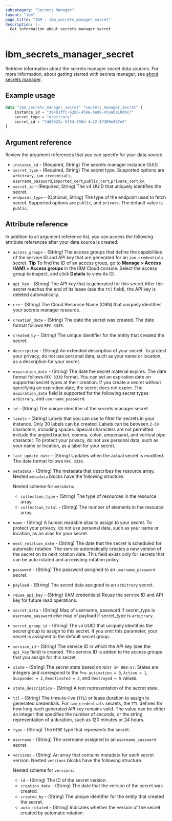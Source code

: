 ```yaml
---
subcategory: "Secrets Manager"
layout: "ibm"
page_title: "IBM : ibm_secrets_manager_secret"
description: |-
  Get information about secrets manager secret
---
```


# ibm_secrets_manager_secret
Retrieve information about the secrets manager secret data sources.  For more information, about getting started with secrets manager, see [about secrets manager](https://cloud.ibm.com/docs/secrets-manager?topic=secrets-manager-getting-started).

## Example usage

```terraform
data "ibm_secrets_manager_secret" "secrets_manager_secret" {
	instance_id = "36401ffc-6280-459a-ba98-456aba10d0c7"
	secret_type = "arbitrary"
	secret_id = "7dd2022c-5f54-f96d-4c32-87309e887e5"
}
```

## Argument reference
Review the argument references that you can specify for your data source. 

- `instance_id` - (Required, String) The secrets manager instance GUID.
- `secret_type` - (Required, String) The secret type. Supported options are `arbitrary`, `iam_credentials`, `username_password`,`imported_cert`,`public_cert`,`private_cert`,`kv`.
- `secret_id` - (Required, String) The v4 UUID that uniquely identifies the secret.
- `endpoint_type` - (Optional, String) The type of the endpoint used to fetch secret. Supported options are `public`, and `private`. The default value is `public`.

## Attribute reference
In addition to all argument reference list, you can access the following attribute references after your data source is created. 

- `access_groups` - (String) The access groups that define the capabilities of the service ID and API key that are generated for an `iam_credentials` secret. **Tip** To find the ID of an access group, go to **Manage > Access (IAM) > Access groups** in the IBM Cloud console. Select the access group to inspect, and click **Details** to view its ID.
- `api_key` - (String) The API key that is generated for this secret.After the secret reaches the end of its lease (see the `ttl` field), the API key is deleted automatically.
- `crn` - (String) The Cloud Resource Name (CRN) that uniquely identifies your secrets manager resource.
- `creation_date` - (String) The date the secret was created. The date format follows `RFC 3339`.
- `created_by` - (String) The unique identifier for the entity that created the secret.
- `description` - (String) An extended description of your secret. To protect your privacy, do not use personal data, such as your name or location, as a description for your secret.
- `expiration_date` - (String) The date the secret material expires. The date format follows `RFC 3339` format. You can set an expiration date on supported secret types at their creation. If you create a secret without specifying an expiration date, the secret does not expire. The `expiration_date` field is supported for the following secret types `arbitrary`, and `username_password`.
- `id` - (String) The unique identifier of the secrets manager secret.
- `labels` - (String) Labels that you can use to filter for secrets in your instance. Only 30 labels can be created. Labels can be between `2-30` characters, including spaces. Special characters are not permitted include the angled bracket, comma, colon, ampersand, and vertical pipe character. To protect your privacy, do not use personal data, such as your name or location, as a label for your secret.
- `last_update_date` - (String) Updates when the actual secret is modified. The date format follows `RFC 3339`.
- `metadata` - (String) The metadata that describes the resource array. Nested `metadata` blocks have the following structure.

  Nested scheme for `metadata`:
	- `collection_type` - (String) The type of resources in the resource array.
	- `collection_total` - (String) The number of elements in the resource array.
- `name` - (String) A human readable alias to assign to your secret. To protect your privacy, do not use personal data, such as your name or location, as an alias for your secret.
- `next_rotation_date` - (String) The date that the secret is scheduled for automatic rotation. The service automatically creates a new version of the secret on its next rotation date. This field exists only for secrets that can be auto rotated and an existing rotation policy.
- `password` - (String) The password assigned to an `username_password` secret.
- `payload` - (String) The secret data assigned to an `arbitrary` secret.
- `reuse_api_key` - (String) (IAM credentials) Reuse the service ID and API key for future read operations.
- `secret_data` - (String) Map of username, password if secret_type is `username_password` else map of payload if secret_type is `arbitrary`.
- `secret_group_id` - (String) The `v4` UUID that uniquely identifies the secret group to assign to this secret. If you omit this parameter, your secret is assigned to the default secret group.
- `service_id` - (String) The service ID in which the API key (see the `api_key` field) is created. This service ID is added to the access groups that you assign for this secret.
- `state` - (String) The secret state based on `NIST SP 800-57`. States are integers and correspond to the `Pre-activation = 0`, `Active = 1`, `Suspended = 2`, `Deactivated = 3`, and `Destroyed = 5` values.
- `state_description` - (String) A text representation of the secret state.
- `ttl` - (String) The time-to-live (`TTL`) or lease duration to assign to generated credentials. For `iam_credentials` secrets, the `TTL` defines for how long each generated API key remains valid. The value can be either an integer that specifies the number of seconds, or the string representation of a duration, such as 120 minutes or 24 hours.
- `type` - (String) The `MIME` type that represents the secret.
- `username` - (String) The username assigned to an `username_password` secret.
- `versions` - (String) An array that contains metadata for each secret version. Nested `versions` blocks have the following structure.

  Nested scheme for `versions`:
	- `id` - (String) The ID of the secret version.
	- `creation_date` - (String) The date that the version of the secret was created.
	- `created_by` - (String) The unique identifier for the entity that created the secret.
	- `auto_rotated` - (String) Indicates whether the version of the secret  created by automatic rotation.

